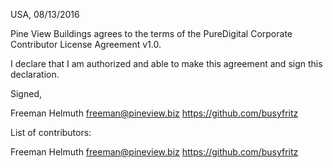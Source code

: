 USA, 08/13/2016

Pine View Buildings agrees to the terms of the PureDigital Corporate Contributor License
Agreement v1.0.

I declare that I am authorized and able to make this agreement and sign this
declaration.

Signed,

Freeman Helmuth freeman@pineview.biz https://github.com/busyfritz

List of contributors:

Freeman Helmuth freeman@pineview.biz https://github.com/busyfritz
